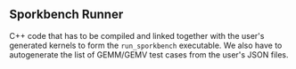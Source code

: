 ## Sporkbench Runner

C++ code that has to be compiled and linked together with the user's generated kernels to form the `run_sporkbench` executable.
We also have to autogenerate the list of GEMM/GEMV test cases from the user's JSON files.
